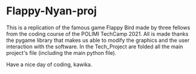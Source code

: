 # Flappy-Nyan-proj

This is a replication of the famous game Flappy Bird made by three fellows from the coding course of the POLIMI TechCamp 2021.
All is made thanks the pygame library that makes us able to modify the graphics and the user interaction with the software. In the Tech_Project are folded all the main project's 
file (including the main python file).

Have a nice day of coding,
kawika.

